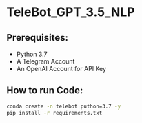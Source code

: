 # TeleBot_GPT_3.5_NLP

## Prerequisites:
- Python 3.7
- A Telegram Account
- An OpenAI Account for API Key


## How to run Code:

```bash
conda create -n telebot puthon=3.7 -y
pip install -r requirements.txt
```
